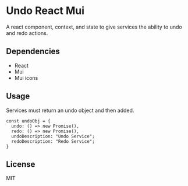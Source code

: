 # Undo React Mui

A react component, context, and state to give services the ability to undo and redo actions.

## Dependencies

- React
- Mui
- Mui icons

## Usage

Services must return an undo object and then added.

```
const undoObj = {
  undo: () => new Promise(),
  redo: () => new Promise(),
  undoDescription: "Undo Service";
  redoDescription: "Redo Service";
}
```

## License

MIT
